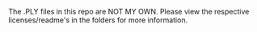 The .PLY files in this repo are NOT MY OWN. Please view the respective licenses/readme's in the folders for more information.